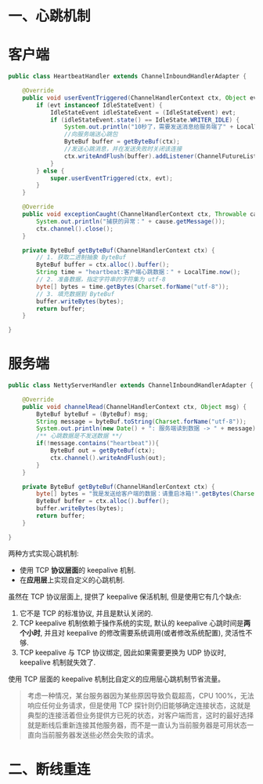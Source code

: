 # 一、心跳机制

# 客户端

~~~java
public class HeartbeatHandler extends ChannelInboundHandlerAdapter {

    @Override
    public void userEventTriggered(ChannelHandlerContext ctx, Object evt) throws Exception {
        if (evt instanceof IdleStateEvent) {
            IdleStateEvent idleStateEvent = (IdleStateEvent) evt;
            if (idleStateEvent.state() == IdleState.WRITER_IDLE) {
                System.out.println("10秒了，需要发送消息给服务端了" + LocalTime.now());
                //向服务端送心跳包
                ByteBuf buffer = getByteBuf(ctx);
                //发送心跳消息，并在发送失败时关闭该连接
                ctx.writeAndFlush(buffer).addListener(ChannelFutureListener.CLOSE_ON_FAILURE);
            }
        } else {
            super.userEventTriggered(ctx, evt);
        }
    }

    @Override
    public void exceptionCaught(ChannelHandlerContext ctx, Throwable cause) throws Exception {
        System.out.println("捕获的异常：" + cause.getMessage());
        ctx.channel().close();
    }

    private ByteBuf getByteBuf(ChannelHandlerContext ctx) {
        // 1. 获取二进制抽象 ByteBuf
        ByteBuf buffer = ctx.alloc().buffer();
        String time = "heartbeat:客户端心跳数据：" + LocalTime.now();
        // 2. 准备数据，指定字符串的字符集为 utf-8
        byte[] bytes = time.getBytes(Charset.forName("utf-8"));
        // 3. 填充数据到 ByteBuf
        buffer.writeBytes(bytes);
        return buffer;
    }

}
~~~

# 服务端

~~~java
public class NettyServerHandler extends ChannelInboundHandlerAdapter {

    @Override
    public void channelRead(ChannelHandlerContext ctx, Object msg) {
        ByteBuf byteBuf = (ByteBuf) msg;
        String message = byteBuf.toString(Charset.forName("utf-8"));
        System.out.println(new Date() + ": 服务端读到数据 -> " + message);
        /** 心跳数据是不发送数据 **/
        if(!message.contains("heartbeat")){
            ByteBuf out = getByteBuf(ctx);
            ctx.channel().writeAndFlush(out);
        }
    }

    private ByteBuf getByteBuf(ChannelHandlerContext ctx) {
        byte[] bytes = "我是发送给客户端的数据：请重启冰箱!".getBytes(Charset.forName("utf-8"));
        ByteBuf buffer = ctx.alloc().buffer();
        buffer.writeBytes(bytes);
        return buffer;
    }

}
~~~

两种方式实现心跳机制:

- 使用 TCP **协议层面**的 keepalive 机制.
- 在**应用层**上实现自定义的心跳机制.

虽然在 TCP 协议层面上, 提供了 keepalive 保活机制, 但是使用它有几个缺点:

1. 它不是 TCP 的标准协议, 并且是默认关闭的.
2. TCP keepalive 机制依赖于操作系统的实现, 默认的 keepalive 心跳时间是**两个小时**, 并且对 keepalive 的修改需要系统调用(或者修改系统配置), 灵活性不够.
3. TCP keepalive 与 TCP 协议绑定, 因此如果需要更换为 UDP 协议时, keepalive 机制就失效了.

使用 TCP 层面的 keepalive 机制比自定义的应用层心跳机制节省流量。

> 考虑一种情况，某台服务器因为某些原因导致负载超高，CPU 100%，无法响应任何业务请求，但是使用 TCP  探针则仍旧能够确定连接状态，这就是典型的连接活着但业务提供方已死的状态，对客户端而言，这时的最好选择就是断线后重新连接其他服务器，而不是一直认为当前服务器是可用状态一直向当前服务器发送些必然会失败的请求。

# 二、断线重连



